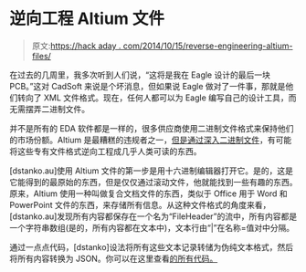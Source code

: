 # 逆向工程 Altium 文件

> 原文:[https://hack aday . com/2014/10/15/reverse-engineering-altium-files/](https://hackaday.com/2014/10/15/reverse-engineering-altium-files/)

在过去的几周里，我多次听到人们说，“这将是我在 Eagle 设计的最后一块 PCB。”这对 CadSoft 来说是个坏消息，但如果说 Eagle 做对了一件事，那就是他们转向了 XML 文件格式。现在，任何人都可以为 Eagle 编写自己的设计工具，而无需摆弄二进制文件。

并不是所有的 EDA 软件都是一样的，很多供应商使用二进制文件格式来保持他们的市场份额。Altium 是最糟糕的违规者之一，[但是通过深入二进制文件](http://hackaday.io/post/10390)，有可能将这些专有文件格式逆向工程成几乎人类可读的东西。

[dstanko.au]使用 Altium 文件的第一步是用十六进制编辑器打开它。是的，这是它能得到的最原始的东西，但是仅仅通过滚动文件，他就能找到一些有趣的东西。原来，Altium 使用一种叫做复合文档文件的东西，类似于 Office 用于 Word 和 PowerPoint 文件的东西，来存储所有信息。从这种文件格式的角度来看，[dstanko.au]发现所有内容都保存在一个名为“FileHeader”的流中，所有内容都是一个字符串数组(是的，所有内容都在文本中)，文本行由“|”在名称=值对中分隔。

通过一点点代码，[dstanko]设法将所有这些文本记录转储为伪纯文本格式，然后将所有内容转换为 JSON。你可以在这里查看[的所有代码。](https://github.com/dejan-stankovic/meetup-ad-schematic)